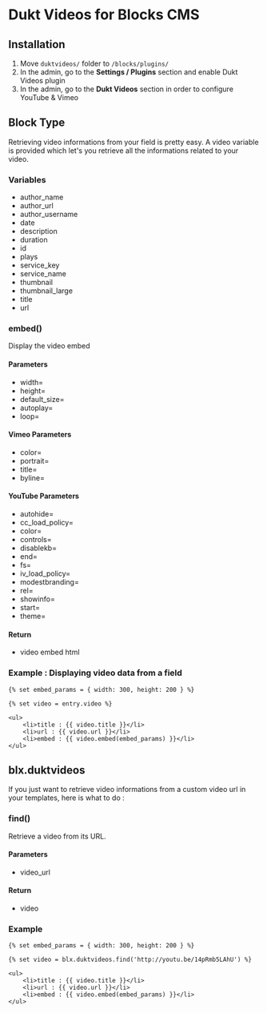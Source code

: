 # Dukt Videos for Blocks CMS

## Installation

1. Move `duktvideos/` folder to `/blocks/plugins/`
2. In the admin, go to the **Settings / Plugins** section and enable Dukt Videos plugin
3. In the admin, go to the **Dukt Videos** section in order to configure YouTube & Vimeo

## Block Type

Retrieving video informations from your field is pretty easy. A video variable is provided which let's you retrieve all the informations related to your video.


### Variables

- author_name
- author_url
- author_username
- date
- description
- duration
- id
- plays
- service_key
- service_name
- thumbnail
- thumbnail_large
- title
- url

### embed()

Display the video embed

#### Parameters

- width=
- height=
- default_size=
- autoplay=
- loop=

#### Vimeo Parameters

- color=
- portrait=
- title=
- byline=

#### YouTube Parameters
- autohide=
- cc_load_policy=
- color=
- controls=
- disablekb=
- end=
- fs=
- iv_load_policy=
- modestbranding=
- rel=
- showinfo=
- start=
- theme=

#### Return

- video embed html


### Example : Displaying video data from a field

	{% set embed_params = { width: 300, height: 200 } %}
	
	{% set video = entry.video %}
	
	<ul>
		<li>title : {{ video.title }}</li>
		<li>url : {{ video.url }}</li>
		<li>embed : {{ video.embed(embed_params) }}</li>
	</ul>


## blx.duktvideos

If you just want to retrieve video informations from a custom video url in your templates, here is what to do :

### find()

Retrieve a video from its URL.

#### Parameters

- video_url

#### Return

- video

### Example

	{% set embed_params = { width: 300, height: 200 } %}

	{% set video = blx.duktvideos.find('http://youtu.be/14pRmb5LAhU') %}
	
	<ul>
		<li>title : {{ video.title }}</li>
		<li>url : {{ video.url }}</li>
		<li>embed : {{ video.embed(embed_params) }}</li>
	</ul>


